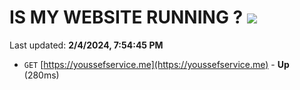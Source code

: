 # IS MY WEBSITE RUNNING ? [![](https://img.shields.io/static/v1?label=Sponsor&message=%E2%9D%A4&logo=GitHub&color=%23fe8e86)](https://github.com/sponsors/<username>)

Last updated: **2/4/2024, 7:54:45 PM**

- `GET` [https://youssefservice.me](https://youssefservice.me) - **Up** (280ms)
